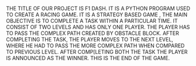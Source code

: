 THE TITLE OF OUR PROJECT IS F1 DASH. IT IS A PYTHON PROGRAM USED TO CREATE A RACING  GAME. IT IS A STRATEGY BASED GAME , THE MAIN OBJECTIVE IS TO COMPLETE A TASK WITHIN A PARTICULAR TIME. IT CONSIST OF TWO LEVELS AND HAS ONLY ONE PLAYER. THE PLAYER HAS TO PASS THE COMPLEX PATH CREATED BY OBSTACLE BLOCK. AFTER COMPLETING THE TASK, THE PLAYER MOVES TO THE NEXT LEVEL, WHERE HE HAD TO PASS THE MORE COMPLEX PATH WHEN COMPARED TO PREVIOUS LEVEL. AFTER COMP[LETING BOTH THE TASK THE PLAYER IS ANNOUNCED AS THE WINNER. THIS IS THE END OF THE GAME.
